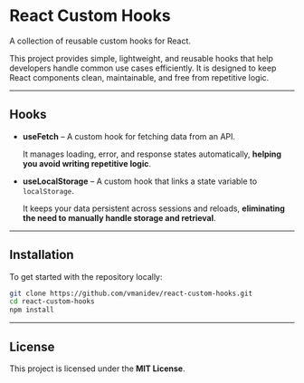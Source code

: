 # React Custom Hooks

A collection of reusable custom hooks for React.

This project provides simple, lightweight, and reusable hooks that help developers handle common use cases efficiently.
It is designed to keep React components clean, maintainable, and free from repetitive logic.

---

## Hooks

* **useFetch** – A custom hook for fetching data from an API.

  It manages loading, error, and response states automatically, **helping you avoid writing repetitive logic**.


* **useLocalStorage** – A custom hook that links a state variable to `localStorage`.

  It keeps your data persistent across sessions and reloads, **eliminating the need to manually handle storage and retrieval**.
  
---

## Installation

To get started with the repository locally:

```bash
git clone https://github.com/vmanidev/react-custom-hooks.git
cd react-custom-hooks
npm install
```

---

## License

This project is licensed under the **MIT License**.
